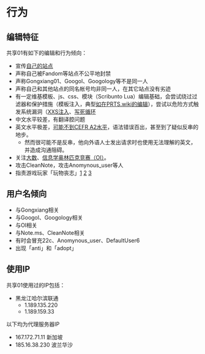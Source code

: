 # 行为

## 编辑特征
共享01有如下的编辑和行为倾向：
- 宣传[自己的站点](monkeysite.md)
- 声称自己被Fandom等站点不公平地封禁
- 声称Gongxiang01、Googol、Googology等不是同一人
- 声称自己和其他站点的同名帐号均非同一人，在其它站点没有劣迹
- 有一定维基模板、js、css、模块（Scribunto Lua）编辑基础，会尝试绕过过滤器和保护措施（模板注入，典型[如在PRTS.wiki的编辑](PRTS.wiki.md)），尝试以危险方式触发系统漏洞（[XXS注入](https://lglg.top/5/211#5382029)、[写死循环](https://zh.wikipedia.org/wiki/Module:%E6%B2%99%E7%9B%92/Gongxiang01/%E5%AE%89%E5%85%A8%E6%B5%8B%E8%AF%95%EF%BC%9A%E6%AD%BB%E5%BE%AA%E7%8E%AF%E8%83%BD%E4%B8%8D%E8%83%BD%E5%8D%A1%E7%88%86)
- 中文水平较差，有翻译腔问题
- 英文水平极差，[可能不到CEFR A2水平](https://zh.wikipedia.org/w/index.php?oldid=82771630&diff=82771956)，语法错误百出，甚至到了疑似反串的地步。
  - 然而很可能不是反串，他向外语人士发出请求时也使用无法理解的英文，并造成沟通阻碍。
- 关注[大数](https://zh.wikipedia.org/wiki/%E5%A4%A7%E6%95%B0_(%E6%95%B0%E5%AD%A6))、[信息学奥林匹克竞赛（OI）](https://zh.wikipedia.org/wiki/%E5%85%A8%E5%9B%BD%E9%9D%92%E5%B0%91%E5%B9%B4%E4%BF%A1%E6%81%AF%E5%AD%A6%E5%A5%A5%E6%9E%97%E5%8C%B9%E5%85%8B%E7%AB%9E%E8%B5%9B)。
- 攻击CleanNote，攻击Anomynous_user等人
- 指责游戏玩家「玩物丧志」[1](https://lglg.top/r/5376822) [2](PRTS.wiki.md) [3](wiki.gg.md)

## 用户名倾向
- 与Gongxiang相关
- 与Googol、Googology相关
- 与OI相关
- 与Note.ms、CleanNote相关
- 有时会冒充22c、Anomynous_user、DefaultUser6
- 出现「anti」和「adopt」

## 使用IP
共享01使用过的IP包括：
- 黑龙江哈尔滨联通
  - 1.189.135.220
  - 1.189.159.33

以下均为代理服务器IP
- 167.172.71.11 新加坡
- 185.16.38.230 波兰华沙
